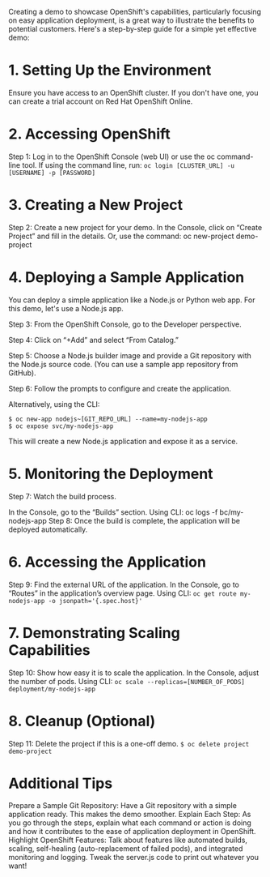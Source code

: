 Creating a demo to showcase OpenShift's capabilities, particularly focusing on easy application deployment, is a great way to illustrate the benefits to potential customers. Here's a step-by-step guide for a simple yet effective demo:

# 1. Setting Up the Environment
Ensure you have access to an OpenShift cluster. If you don't have one, you can create a trial account on Red Hat OpenShift Online.

# 2. Accessing OpenShift
Step 1: Log in to the OpenShift Console (web UI) or use the oc command-line tool.
If using the command line, run: ```oc login [CLUSTER_URL] -u [USERNAME] -p [PASSWORD]```

# 3. Creating a New Project
Step 2: Create a new project for your demo.
In the Console, click on “Create Project” and fill in the details.
Or, use the command: oc new-project demo-project

# 4. Deploying a Sample Application
You can deploy a simple application like a Node.js or Python web app. For this demo, let's use a Node.js app.

Step 3: From the OpenShift Console, go to the Developer perspective.

Step 4: Click on “+Add” and select “From Catalog.”

Step 5: Choose a Node.js builder image and provide a Git repository with the Node.js source code. (You can use a sample app repository from GitHub).

Step 6: Follow the prompts to configure and create the application.

Alternatively, using the CLI:
```
$ oc new-app nodejs~[GIT_REPO_URL] --name=my-nodejs-app
$ oc expose svc/my-nodejs-app
```
This will create a new Node.js application and expose it as a service.

# 5. Monitoring the Deployment
Step 7: Watch the build process.

In the Console, go to the “Builds” section.
Using CLI: oc logs -f bc/my-nodejs-app
Step 8: Once the build is complete, the application will be deployed automatically.

# 6. Accessing the Application
Step 9: Find the external URL of the application.
In the Console, go to “Routes” in the application’s overview page.
Using CLI: ```oc get route my-nodejs-app -o jsonpath='{.spec.host}'```

# 7. Demonstrating Scaling Capabilities
Step 10: Show how easy it is to scale the application.
In the Console, adjust the number of pods.
Using CLI: ```oc scale --replicas=[NUMBER_OF_PODS] deployment/my-nodejs-app```

# 8. Cleanup (Optional)
Step 11: Delete the project if this is a one-off demo.
```$ oc delete project demo-project```

# Additional Tips
Prepare a Sample Git Repository: Have a Git repository with a simple application ready. This makes the demo smoother.
Explain Each Step: As you go through the steps, explain what each command or action is doing and how it contributes to the ease of application deployment in OpenShift.
Highlight OpenShift Features: Talk about features like automated builds, scaling, self-healing (auto-replacement of failed pods), and integrated monitoring and logging.
Tweak the server.js code to print out whatever you want!
